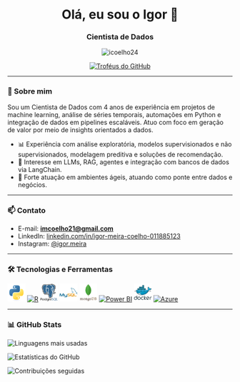 <h1 align="center">Olá, eu sou o Igor 👋</h1>
<h3 align="center">Cientista de Dados</h3>

<p align="center">
  <img src="https://komarev.com/ghpvc/?username=icoelho24&label=Visualizações%20de%20perfil&color=0e75b6&style=flat" alt="icoelho24" />
</p>

<p align="center">
  <a href="https://github.com/ryo-ma/github-profile-trophy">
    <img src="https://github-profile-trophy.vercel.app/?username=icoelho24&theme=flat&no-frame=true&margin-w=15" alt="Troféus do GitHub" />
  </a>
</p>

---

### 🚀 Sobre mim

Sou um Cientista de Dados com 4 anos de experiência em projetos de machine learning, análise de séries temporais, automações em Python e integração de dados em pipelines escaláveis. Atuo com foco em geração de valor por meio de insights orientados a dados.

- 📊 Experiência com análise exploratória, modelos supervisionados e não supervisionados, modelagem preditiva e soluções de recomendação.
- 🧠 Interesse em LLMs, RAG, agentes e integração com bancos de dados via LangChain.
- 🧩 Forte atuação em ambientes ágeis, atuando como ponte entre dados e negócios.

---

### 📫 Contato

- E-mail: **imcoelho21@gmail.com**  
- LinkedIn: [linkedin.com/in/igor-meira-coelho-011885123](https://www.linkedin.com/in/igor-meira-coelho-011885123/)  
- Instagram: [@igor.meira](https://instagram.com/igor.meira)

---

### 🛠️ Tecnologias e Ferramentas

<p align="left">
  <a href="https://www.python.org" target="_blank"><img src="https://raw.githubusercontent.com/devicons/devicon/master/icons/python/python-original.svg" alt="Python" width="40" height="40"/></a>
  <a href="https://www.r-project.org/" target="_blank"><img src="https://cdn.jsdelivr.net/gh/devicons/devicon/icons/r/r-original.svg" alt="R" width="40" height="40"/></a>
  <a href="https://www.postgresql.org/" target="_blank"><img src="https://raw.githubusercontent.com/devicons/devicon/master/icons/postgresql/postgresql-original-wordmark.svg" alt="Postgres" width="40" height="40"/></a>
  <a href="https://www.mysql.com/" target="_blank"><img src="https://raw.githubusercontent.com/devicons/devicon/master/icons/mysql/mysql-original-wordmark.svg" alt="MySQL" width="40" height="40"/></a>
  <a href="https://www.mongodb.com/" target="_blank"><img src="https://raw.githubusercontent.com/devicons/devicon/master/icons/mongodb/mongodb-original-wordmark.svg" alt="MongoDB" width="40" height="40"/></a>
  <a href="https://powerbi.microsoft.com/" target="_blank"><img src="https://cdn.jsdelivr.net/gh/devicons/devicon/icons/powerbi/powerbi-original.svg" alt="Power BI" width="40" height="40"/></a>
  <a href="https://www.docker.com/" target="_blank"><img src="https://raw.githubusercontent.com/devicons/devicon/master/icons/docker/docker-original-wordmark.svg" alt="Docker" width="40" height="40"/></a>
  <a href="https://azure.microsoft.com/" target="_blank"><img src="https://cdn.jsdelivr.net/gh/devicons/devicon/icons/azure/azure-original.svg" alt="Azure" width="40" height="40"/></a>
</p>

---

### 📊 GitHub Stats

<p align="left">
  <img src="https://github-readme-stats.vercel.app/api/top-langs?username=icoelho24&show_icons=true&locale=en&layout=compact" alt="Linguagens mais usadas" />
</p>

<p align="left">
  <img src="https://github-readme-stats.vercel.app/api?username=icoelho24&show_icons=true&locale=en" alt="Estatísticas do GitHub" />
</p>

<p align="left">
  <img src="https://github-readme-streak-stats.herokuapp.com/?user=icoelho24" alt="Contribuições seguidas" />
</p>
